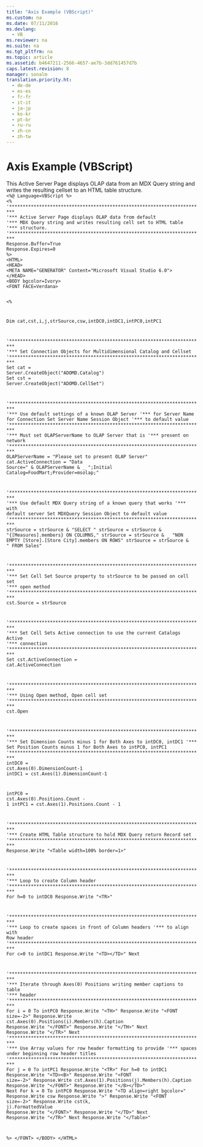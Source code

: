 ```yaml
---
title: "Axis Example (VBScript)"
ms.custom: na
ms.date: 07/11/2016
ms.devlang: 
  - VB
ms.reviewer: na
ms.suite: na
ms.tgt_pltfrm: na
ms.topic: article
ms.assetid: b4647211-2566-4657-ae7b-3dd761457d7b
caps.latest.revision: 8
manager: sonalm
translation.priority.ht: 
  - de-de
  - es-es
  - fr-fr
  - it-it
  - ja-jp
  - ko-kr
  - pt-br
  - ru-ru
  - zh-cn
  - zh-tw
---
```

# Axis Example (VBScript)
<?xml version="1.0" encoding="utf-8"?>
<developerReferenceWithoutSyntaxDocument xmlns="http://ddue.schemas.microsoft.com/authoring/2003/5" xmlns:xlink="http://www.w3.org/1999/xlink" xmlns:xsi="http://www.w3.org/2001/XMLSchema-instance" xsi:schemaLocation="http://ddue.schemas.microsoft.com/authoring/2003/5 http://dduestorage.blob.core.windows.net/ddueschema/developer.xsd">
  <introduction>
    <para>This Active Server Page displays OLAP data from an MDX Query string and writes the resulting cellset to an HTML table structure.</para>
  </introduction>
  <section>
    <content>
      <code>&lt;%@ Language=VBScript %&gt;
&lt;%
'************************************************************************
'*** Active Server Page displays OLAP data from default
'*** MDX Query string and writes resulting cell set to HTML table
'*** structure.
'************************************************************************
Response.Buffer=True
Response.Expires=0
%&gt;
&lt;HTML&gt;
&lt;HEAD&gt;
&lt;META NAME="GENERATOR" Content="Microsoft Visual Studio 6.0"&gt;
&lt;/HEAD&gt;
&lt;BODY bgcolor=Ivory&gt;
&lt;FONT FACE=Verdana&gt;

&lt;%

Dim cat,cst,i,j,strSource,csw,intDC0,intDC1,intPC0,intPC1

'************************************************************************
'*** Set Connection Objects for Multidimensional Catalog and Cellset
'************************************************************************
Set cat = Server.CreateObject("ADOMD.<codeFeaturedElement>Catalog</codeFeaturedElement>")
Set cst = Server.CreateObject("ADOMD.<codeFeaturedElement>CellSet</codeFeaturedElement>")

'************************************************************************
'*** Use default settings of a known OLAP Server
'*** for Server Name for Connection Set Server Name Session Object
'*** to default value
'************************************************************************
'*** Must set OLAPServerName to OLAP Server that is
'*** present on network
'************************************************************************
   OLAPServerName = "Please set to present OLAP Server"
   cat.<codeFeaturedElement>ActiveConnection</codeFeaturedElement> = "Data Source=" &amp; OLAPServerName &amp; _
      ";Initial Catalog=FoodMart;Provider=msolap;"

'************************************************************************
'*** Use default MDX Query string of a known query that works
'*** with default server Set MDXQuery Session Object to default value
'************************************************************************
   strSource = strSource &amp; "SELECT "
   strSource = strSource &amp; "{[Measures].members} ON COLUMNS,"
   strSource = strSource &amp; _
      "NON EMPTY [Store].[Store City].members ON ROWS"
   strSource = strSource &amp; " FROM Sales"

'************************************************************************
'*** Set Cell Set Source property to strSource to be passed on cell set '*** open method
'************************************************************************
    cst.<codeFeaturedElement>Source</codeFeaturedElement> = strSource

'************************************************************************
'*** Set Cell Sets Active connection to use the current Catalogs Active 
'*** connection
'************************************************************************
Set cst.<codeFeaturedElement>ActiveConnection</codeFeaturedElement> = cat.<codeFeaturedElement>ActiveConnection</codeFeaturedElement>

'************************************************************************
'*** Using Open method, Open cell set
'************************************************************************
cst.<codeFeaturedElement>Open</codeFeaturedElement>

'************************************************************************
'*** Set Dimension Counts minus 1 for Both Axes to intDC0, intDC1
'*** Set Position Counts minus 1 for Both Axes to intPC0, intPC1
'************************************************************************
intDC0 = cst.<codeFeaturedElement>Axes</codeFeaturedElement>(0).<codeFeaturedElement>DimensionCount</codeFeaturedElement>-1
intDC1 = cst.Axes(1).DimensionCount-1

intPC0 = cst.Axes(0).<codeFeaturedElement>Positions</codeFeaturedElement>.Count - 1
intPC1 = cst.Axes(1).Positions.Count - 1

'************************************************************************
'*** Create HTML Table structure to hold MDX Query return Record set
'************************************************************************
      Response.Write "&lt;Table width=100% border=1&gt;"

'************************************************************************
'*** Loop to create Column header
'************************************************************************
      For h=0 to intDC0
         Response.Write "&lt;TR&gt;"

'************************************************************************
'*** Loop to create spaces in front of Column headers
'*** to align with Row header
'************************************************************************
         For c=0 to intDC1
            Response.Write "&lt;TD&gt;&lt;/TD&gt;"
         Next

'************************************************************************
'*** Iterate through Axes(0) Positions writing member captions to table 
'*** header
'************************************************************************
         For i = 0 To intPC0
            Response.Write "&lt;TH&gt;"
            Response.Write "&lt;FONT size=-2&gt;"
            Response.Write cst.Axes(0).Positions(i).<codeFeaturedElement>Members</codeFeaturedElement>(h).<codeFeaturedElement>Caption</codeFeaturedElement>
            Response.Write "&lt;/FONT&gt;"
            Response.Write "&lt;/TH&gt;"
         Next
         Response.Write "&lt;/TR&gt;"
      Next
'************************************************************************
'*** Use Array values for row header formatting to provide
'*** spaces under beginning row header titles
'************************************************************************
      For j = 0 To intPC1
         Response.Write "&lt;TR&gt;"
         For h=0 to intDC1
            Response.Write "&lt;TD&gt;&lt;B&gt;"
            Response.Write "&lt;FONT size=-2&gt;"
            Response.Write cst.Axes(1).Positions(j).Members(h).Caption
            Response.Write "&lt;/FONT&gt;"
            Response.Write "&lt;/B&gt;&lt;/TD&gt;"
         Next
         For k = 0 To intPC0
            Response.Write "&lt;TD align=right bgcolor="
            Response.Write csw
            Response.Write "&gt;"
            Response.Write "&lt;FONT size=-2&gt;"
            Response.Write cst(k, j).<codeFeaturedElement>FormattedValue</codeFeaturedElement>
            Response.Write "&lt;/FONT&gt;"
            Response.Write "&lt;/TD&gt;"
         Next
         Response.Write "&lt;/TR&gt;"
      Next
      Response.Write "&lt;/Table&gt;"

%&gt;
&lt;/FONT&gt;
&lt;/BODY&gt;
&lt;/HTML&gt;</code>
    </content>
  </section>
  <relatedTopics />
</developerReferenceWithoutSyntaxDocument>